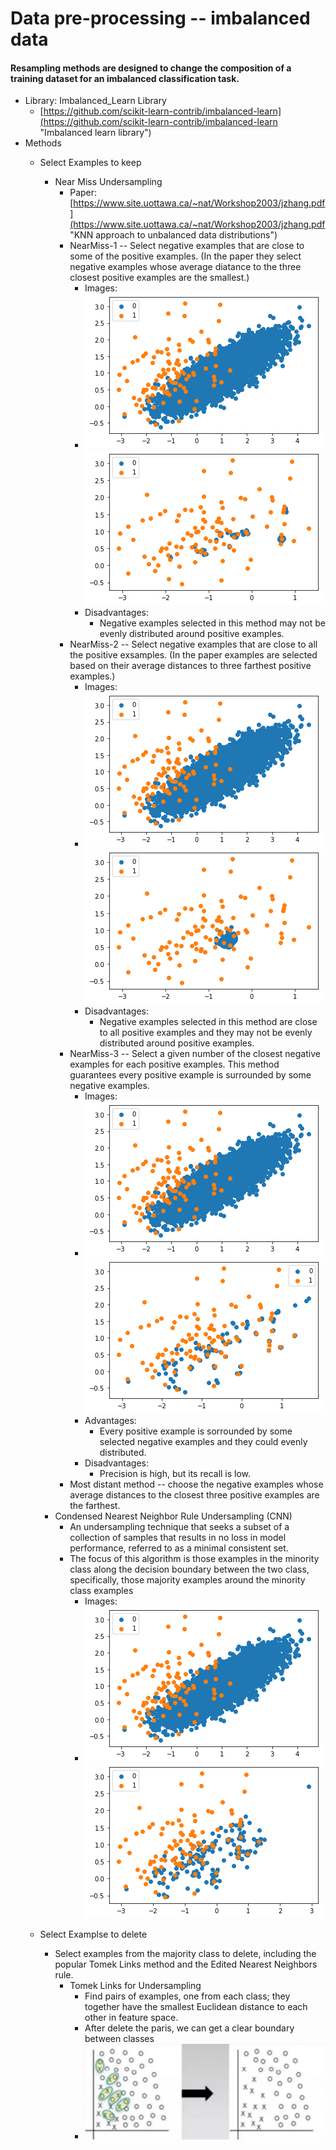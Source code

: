 # Data pre-processing -- imbalanced data #
#### Resampling methods are designed to change the composition of a training dataset for an imbalanced classification task. ####
- Library: Imbalanced_Learn Library
	- [https://github.com/scikit-learn-contrib/imbalanced-learn](https://github.com/scikit-learn-contrib/imbalanced-learn "Imbalanced learn library")
- Methods
	- Select Examples to keep
		- Near Miss Undersampling
			- Paper: [https://www.site.uottawa.ca/~nat/Workshop2003/jzhang.pdf](https://www.site.uottawa.ca/~nat/Workshop2003/jzhang.pdf "KNN approach to unbalanced data distributions")
			- NearMiss-1 -- Select negative examples that are close to some of the positive examples. (In the paper they select negative examples whose average diatance to the three closest positive examples are the smallest.)
				- Images:
				- ![](https://github.com/yuehua-Song666/data_analysis/blob/main/data_processing/img/Imbalanced_data_examples.png) ![](https://github.com/yuehua-Song666/data_analysis/blob/main/data_processing/img/NearMiss1.png)
				- Disadvantages:
					- Negative examples selected in this method may not be evenly distributed around positive examples.
			- NearMiss-2 -- Select negative examples that are close to all the positive exsamples. (In the paper examples are selected based on their average distances to three farthest positive examples.)
				- Images:
				- ![](https://github.com/yuehua-Song666/data_analysis/blob/main/data_processing/img/Imbalanced_data_examples.png) ![](https://github.com/yuehua-Song666/data_analysis/blob/main/data_processing/img/NearMiss2.png)
				- Disadvantages:
					- Negative examples selected in this method are close to all positive examples and they may not be evenly distributed around positive examples.
			- NearMiss-3 -- Select a given number of the closest negative examples for each positive examples. This method guarantees every positive example is surrounded by some negative examples.  
				- Images:
				- ![](https://github.com/yuehua-Song666/data_analysis/blob/main/data_processing/img/Imbalanced_data_examples.png) ![](https://github.com/yuehua-Song666/data_analysis/blob/main/data_processing/img/NearMiss3.png)
				- Advantages:
					- Every positive example is sorrounded by some selected negative examples and they could evenly distributed.
				- Disadvantages:
					- Precision is high, but its recall is low.
			- Most distant method -- choose the negative examples whose average distances to the closest three positive examples are the farthest.
		- Condensed Nearest Neighbor Rule Undersampling (CNN)
			- An undersampling technique that seeks a subset of a collection of samples that results in no loss in model performance, referred to as a minimal consistent set.
			- The focus of this algorithm is those examples in the minority class along the decision boundary between the two class, specifically, those majority examples around the minority class examples
				- Images:
				- ![](https://github.com/yuehua-Song666/data_analysis/blob/main/data_processing/img/Imbalanced_data_examples.png) ![](https://github.com/yuehua-Song666/data_analysis/blob/main/data_processing/img/condensed_nearest_neighbour.png)
				
	- Select Examplse to delete
		- Select examples from the majority class to delete, including the popular Tomek Links method and the Edited Nearest Neighbors rule.
			- Tomek Links for Undersampling
				- Find pairs of examples, one from each class; they together have the smallest Euclidean distance to each other in feature space.
				- After delete the paris, we can get a clear boundary between classes
				- ![](https://github.com/yuehua-Song666/data_analysis/blob/main/data_processing/img/tomek.png)
